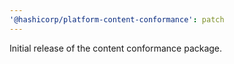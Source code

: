 ```yaml
---
'@hashicorp/platform-content-conformance': patch
---
```


Initial release of the content conformance package.
